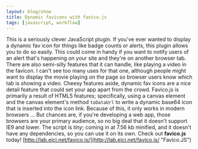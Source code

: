 ```yaml
---
layout: blog/show
title: Dynamic favicons with favico.js
tags: [javascript, workflow]
---
```


This is a seriously clever JavaScript plugin. If you've ever wanted to display a dynamic fav icon for things like badge counts or alerts, this plugin allows you to do so easily. This could come in handy if you want to notify users of an alert that's happening on your site and they're on another browser tab. There are also semi-silly features that it can handle, like playing a video in the favicon. I can't see too many uses for that one, although people might want to display the movie playing on the page so browser users know which tab is showing a video. Cheesy features aside, dynamic fav icons are a nice detail feature that could set your app apart from the crowd. Favico.js is primarily a result of HTML5 features; specifically, using a canvas element and the canvas element's method `toDataUrl` to write a dynamic base64 icon that is inserted into the icon link. Because of this, it only works in modern browsers ... But chances are, if you're developing a web app, those browsers are your primary audience, so no big deal that it doesn't support IE9 and lower. The script is *tiny*; coming in at 7.56 kb minified, and it doesn't have any dependencies, so you can use it on its own. Check out **favico.js** today! [http://lab.ejci.net/favico.js/](http://lab.ejci.net/favico.js/ "Favico.JS")
